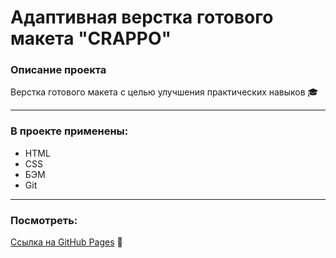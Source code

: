 # Адаптивная верстка готового макета "CRAPPO"

### Описание проекта
Верстка готового макета с целью улучшения практических навыков :mortar_board: 
___

### В проекте применены:
- HTML
- CSS
- БЭМ
- Git
___

### Посмотреть:

[Ссылка на GitHub Pages](https://anilyukina.github.io/bitcoin/) :feet:
